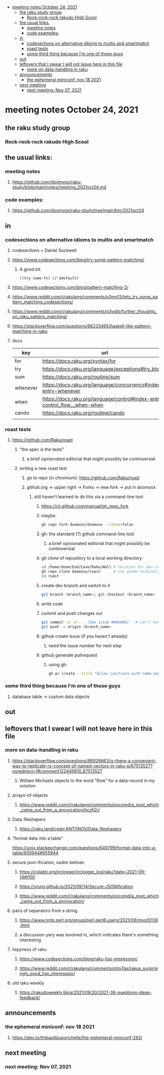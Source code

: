 - [meeting notes October 24, 2021](#orgf4fcc16)
  - [the raku study group](#orge864398)
    - [Rock-rock-rock rakudo High Scool](#org9c4e50c)
  - [the usual links:](#org71ab8b8)
    - [meeting notes](#orga548a79)
    - [code examples:](#orgd6ec277)
  - [in](#org9d62df4)
    - [codesections on alternative idioms to multis and smartmatch](#orgd378ea7)
    - [roast tests](#orgfa44141)
    - [some third thing because I'm one of those guys](#org830e573)
  - [out](#org3c4f679)
  - [leftovers that I swear I will not leave here in this file](#org07d7831)
    - [more on data-handling in raku](#orgd15ad61)
  - [announcements](#org0218d54)
    - [the ephemeral miniconf: nov 18 2021](#orga20bfd1)
  - [next meeting](#org52b5d68)
    - [next meeting: Nov 07, 2021](#orgc2141f1)


<a id="orgf4fcc16"></a>

# meeting notes October 24, 2021


<a id="orge864398"></a>

## the raku study group


<a id="org9c4e50c"></a>

### Rock-rock-rock rakudo High Scool


<a id="org71ab8b8"></a>

## the usual links:


<a id="orga548a79"></a>

### meeting notes

1.  <https://github.com/doomvox/raku-study/blob/main/notes/meeting_2021oct24.md>


<a id="orgd6ec277"></a>

### code examples:

1.  <https://github.com/doomvox/raku-study/tree/main/bin/2021oct24>


<a id="org9d62df4"></a>

## in


<a id="orgd378ea7"></a>

### codesections on alternative idioms to multis and smartmatch

1.  codesections = Daniel Sockwell

2.  <https://www.codesections.com/blog/try-some-pattern-matching/>

    1.  A good bit
    
        ```perl6
        ((try some-fn) // $default)
        ```

3.  <https://www.codesections.com/blog/pattern-matching-2/>

4.  <https://www.reddit.com/r/rakulang/comments/q3mn13/lets_try_some_pattern_matching_codesections/>

5.  <https://www.reddit.com/r/rakulang/comments/q3vstb/further_thoughts_on_raku_pattern_matching/>

6.  <https://stackoverflow.com/questions/66233465/haskell-like-pattern-matching-in-raku>

7.  docs

    | key      | url                                                                          |  |
    |-------- |---------------------------------------------------------------------------- |--- |
    | for      | <https://docs.raku.org/syntax/for>                                           |  |
    | try      | <https://docs.raku.org/language/exceptions#try_blocks>                       |  |
    | sum      | <https://docs.raku.org/routine/sum>                                          |  |
    | whenever | <https://docs.raku.org/language/concurrency#index-entry-whenever>            |  |
    | when     | <https://docs.raku.org/language/control#index-entry-control_flow__when-when> |  |
    | cando    | <https://docs.raku.org/routine/cando>                                        |  |
    |          |                                                                              |  |


<a id="orgfa44141"></a>

### roast tests

1.  <https://github.com/Raku/roast>

    1.  "the spec is the tests"
    
        1.  a brief opinionated editorial that might possibly be controversial
    
    2.  writing a new roast test
    
        1.  go to repo (in chromium): <https://github.com/Raku/roast>
        
        2.  github.org -> upper right -> Forks -> new fork -> put in doomvox
        
            1.  still haven't learned to do this via a command-line tool
            
                1.  <https://cli.github.com/manual/gh_repo_fork>
                
                2.  maybe:
                
                    ```sh
                    gh repo fork doomvox/doomvox --clone=false
                    ```
                
                3.  gh: the standard (?) github command-line tool
                
                    1.  a brief opinionated editorial that might possibly be controversial
                
                4.  git clone of repository to a local working directory
                
                    ```sh
                    cd /home/doom/End/Cave/Raku/Wall # location for dev trees
                    gh repo clone doomvox/roast      # use gnome-terminal, not emacs shell 
                    cd roast
                    ```
                
                5.  create dev branch and switch to it
                
                    ```sh
                    git branch <branch_name>; git checkout <branch_name>
                    ```
                
                6.  write code
                
                7.  commit and push changes out
                
                    ```sh
                    git commit -a -m'... (See issue #666666)'  # can't hurt to include issue number
                    git push -u origin <branch_name>
                    ```
                
                8.  github create issue (if you haven't already)
                
                    1.  need the issue number for next step
                
                9.  github generate pullrequest
                
                    1.  using gh:
                    
                        ```sh
                        gh pr create --title "Allow junctions with name and exclude" --body "Fixes #666666: test of multi-dispatch with where clauses."
                        ```


<a id="org830e573"></a>

### some third thing because I'm one of those guys

1.  database table -> custom data objects


<a id="org3c4f679"></a>

## out


<a id="org07d7831"></a>

## leftovers that I swear I will not leave here in this file


<a id="orgd15ad61"></a>

### more on data-handling in raku

1.  <https://stackoverflow.com/questions/66926663/is-there-a-convenient-way-to-replicate-rs-concept-of-named-vectors-in-raku-p/67513527?noredirect=1#comment122449810_67513527>

    1.  William Michaels objects to the word "Row" for a data-record in my solution

2.  arrays-of-objects

    1.  <https://www.reddit.com/r/rakulang/comments/pocomd/a_post_which_came_out_from_a_provocation/hczfj2r/>

3.  Data::Reshapers

    1.  <https://raku.land/cpan:ANTONOV/Data::Reshapers>

4.  "format data into a table"

    <https://unix.stackexchange.com/questions/649799/format-data-into-a-table/655944#655944>

5.  secure json-ification, vadim belman

    1.  <https://colabti.org/irclogger/irclogger_log/raku?date=2021-09-14#l100>
    
    2.  <https://vrurg.github.io/2021/09/14/Secure-JSONification>
    
    3.  <https://www.reddit.com/r/rakulang/comments/pocomd/a_post_which_came_out_from_a_provocation/>

6.  pairs of separators from a string

    1.  <https://www.nntp.perl.org/group/perl.perl6.users/2021/09/msg10138.html>
    
    2.  a discussion yary was involved in, which indicates there's something interesting

7.  lispyness of raku

    1.  <https://www.codesections.com/blog/raku-lisp-impression/>
    
    2.  <https://www.reddit.com/r/rakulang/comments/ptm7qx/rakus_surprisingly_good_lisp_impression/>

8.  old raku weekly

    1.  <https://rakudoweekly.blog/2021/09/20/2021-38-questions-ideas-feedback/>


<a id="org0218d54"></a>

## announcements


<a id="orga20bfd1"></a>

### the ephemeral miniconf: nov 18 2021

1.  <https://dev.to/thibaultduponchelle/the-ephemeral-miniconf-292j>


<a id="org52b5d68"></a>

## next meeting


<a id="orgc2141f1"></a>

### next meeting: Nov 07, 2021
